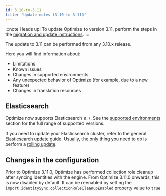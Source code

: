 ```yaml
---
id: 3.10-to-3.11
title: "Update notes (3.10-to-3.11)"
---
```


:::note Heads up!
To update Optimize to version 3.11, perform the steps in the [migration and update instructions](./instructions.md).
:::

The update to 3.11 can be performed from any 3.10.x release.

Here you will find information about:

- Limitations
- Known issues
- Changes in supported environments
- Any unexpected behavior of Optimize (for example, due to a new feature)
- Changes in translation resources

## Elasticsearch

Optimize now supports Elasticsearch `8.7`.
See the [supported environments]($docs$/reference/supported-environments) section for the full range of supported versions.

If you need to update your Elasticsearch cluster, refer to the general [Elasticsearch update guide](https://www.elastic.co/guide/en/elasticsearch/reference/current/setup-upgrade.html). Usually, the only thing you need to do is perform a [rolling update](https://www.elastic.co/guide/en/elasticsearch/reference/current/rolling-upgrades.html).

## Changes in the configuration

Prior to Optimize 3.11.0, Optimize has performed collection role cleanup after syncing identities with the engine. From
Optimize 3.11.0 onwards, this is now disabled by default. It can be reenabled by setting the
`import.identitySync.collectionRoleCleanupEnabled` property value to `true`

